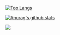 [![Top Langs](https://github-readme-stats.vercel.app/api/top-langs/?username=roqhdehd502&theme=dark&layout=compact)](https://github.com/roqhdehd502/github-readme-stats)

[![Anurag's github stats](https://github-readme-stats.vercel.app/api?username=roqhdehd502&theme=dark)](https://github.com/anuraghazra/github-readme-stats)

<img src="https://img.shields.io/badge/Velog-3DDC84?style=flat-square&logo=Blogger&logoColor=white"/>
